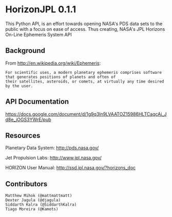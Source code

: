 HorizonJPL 0.1.1
==================
This Python API, is an effort towards opening NASA's PDS data sets to the public with a focus on ease of access. Thus creating, NASA's JPL Horizons On-Line Ephemeris System API

Background
------------------------------
From http://en.wikipedia.org/wiki/Ephemeris:
```
For scientific uses, a modern planetary ephemeris comprises software that generates positions of planets and often of 
their satellites, asteroids, or comets, at virtually any time desired by the user.
```

API Documentation
------------------------------
https://docs.google.com/document/d/1g9q3ln9LVAATOZ15986HLTCaqcAj_Jd8e_jOGS3YWrE/pub

Resources
------------------------------

Planetary Data System: http://pds.nasa.gov/

Jet Propulsion Labs: http://www.jpl.nasa.gov/

HORIZON User Manual: http://ssd.jpl.nasa.gov/?horizons_doc


Contributors
------------------------------
```
Matthew Mihok (@mattmattmatt)
Dexter Jagula (@djagula)
Siddarth Kalra (@SiddarthKalra)
Tiago Moreira (@Kamots)
```
